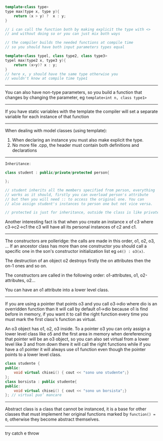 
```c++
template<class type>
type max(type x, type y){ 
    return (x > y) ?  x : y;
}

// i can call the function both by making explicit the type with <>
// and without doing so or you can just mix both ways 

// the compiler builds the needed functions at compile time 
// so you should have both input parameters types equal 
```

```c++
template<class typel, class type2, class type3>
typel max(type2 x, type3 y){
    return (x>y)? x : y;
}
// here x, y should have the same type otherwise you 
// wouldn't know at compile time type1
```

---

You can also have non-type parameters, so you build a function that changes by changing the parameter, eg `template<int n, class type1>`

---

If you have static variables with the template the compiler will set a separate variable for each instance of that function 

--- 

When dealing with model classes (using template): 
1. When declaring an instance you must also make explicit the type. 
2. No more file .cpp, the header must contain both definitions and declarations 

---

```c++
Inheritance: 

class student : public/private/protected person{

}; 

// student inherits all the members specified from person, everything
// works as it should, firstly you can overload person's attribute
// but then you will need :: to access the original one. You can 
// also assign student's instances to person one but not vice versa.  

// protected is just for inheritance, outside the class is like private
```

Another interesting fact is that when you create an instance x of c3 where c3->c2->c1 the c3 will have all its personal instances of c2 and c1. 

---

The constructors are polleridge: the calls are made in this order, o1, o2, o3, ... If an ancestor class has more than one constructor you should call a specific one in the son's constructor initialization list eg `o4() : o3(x)`. 

The destruction of an object o2 destroys firstly the on attributes then the on-1 ones and so on. 

The constructors are called in the following order: o1-attributes, o1, o2-attributes, o2... 

You can have an o1 attribute into a lower level class. 

---

If you are using a pointer that points o3 and you call o3->dio where dio is an overridden function than it will call by default o1->dio because o1 is find before in memory, if you want it to call the right function every time you must mark the first class's function as virtual.

An o3 object has o1, o2, o3 inside. To a pointer o3 you can only assign a lower level class like o5 and the first area in memory when dereferencing that pointer will be an o3 object, so you can also set virtual from a lower level like 3 and from down there it will call the right functions while if you have a o1 pointer it will always use o1 function even though the pointer points to a lower level class. 

```c++
class studente {
public:
    void virtual chisei() { cout << "sono uno studente";}
};
class borsista : public studente{
public:
    void virtual chisei() { cout << "sono un borsista";}
}; // virtual puo’ mancare

```

--- 

Abstract class is a class that cannot be instanced, it is a base for other classes that must implement her original functions marked by `function() = 0`, otherwise they become abstract themselves. 

--- 

try catch e throw 

